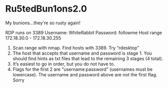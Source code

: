 # Ru5tedBun1ons2.0
My bunions...they're so rusty again!

RDP runs on 3389
Username: WhiteRabbit
Password: followme
Host range 172.18.30.0 - 172.18.30.255

1. Scan range with nmap. Find hosts with 3389. Try “rdesktop”
2. The host that accepts that username and password is stage 1. You should find hints as txt files that lead to the remaining 3 stages (4 total).
3. It’s easiest to go in order, but you do not have to. 
4. Flags for the first 2 are “username:password” (usernames must be lowercase). The username and password above are not the first flag. Sorry
